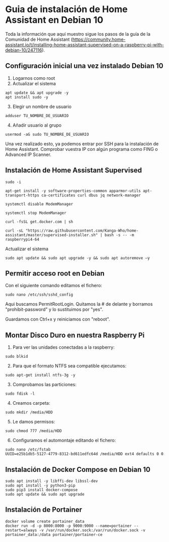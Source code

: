 # Guia de instalación de Home Assistant en Debian 10

Toda la información que aquí muestro sigue los pasos de la guía de la Comunidad de Home Assistant (https://community.home-assistant.io/t/installing-home-assistant-supervised-on-a-raspberry-pi-with-debian-10/247116).

## Configuración inicial una vez instalado Debian 10

1. Logarnos como root
2. Actualizar el sistema
```
apt update && apt upgrade -y
apt install sudo -y
```
3. Elegir un nombre de usuario
```
adduser TU_NOMBRE_DE_USUARIO
```
4. Añadir usuario al grupo
```
usermod -aG sudo TU_NOMBRE_DE_USUARIO
```

Una vez realizado esto, ya podemos entrar por SSH para la instalación de Home Assistant. Comprobar vuestra IP con algún programa como FING o Advanced IP Scanner.

## Instalación de Home Assistant Supervised
```
sudo -i

apt-get install -y software-properties-common apparmor-utils apt-transport-https ca-certificates curl dbus jq network-manager

systemctl disable ModemManager

systemctl stop ModemManager

curl -fsSL get.docker.com | sh

curl -sL "https://raw.githubusercontent.com/Kanga-Who/home-assistant/master/supervised-installer.sh" | bash -s -- -m raspberrypi4-64
```

Actualizar el sistema
```
sudo apt update && sudo apt upgrade -y && sudo apt autoremove –y
```

## Permitir acceso root en Debian
Con el siguiente comando editamos el fichero:
```
sudo nano /etc/ssh/sshd_config
```
Aqui buscamos PermitRootLogin. Quitamos la # de delante y borramos "prohibit-password" y lo sustituimos por "yes".

Guardamos con Ctrl+x y reiniciamos con "reboot".

## Montar Disco Duro en nuestra Raspberry Pi
1. Para ver las unidades conectadas a la raspberry:
```
sudo blkid
```
2. Para que el formato NTFS sea compatible ejecutamos:
```
sudo apt-get install ntfs-3g -y
```
3. Comprobamos las particiones:
```
sudo fdisk -l
```
4. Creamos carpeta:
```
sudo mkdir /media/HDD
```
5. Le damos permisos:
 ```
sudo chmod 777 /media/HDD
```
6. Configuramos el automontaje editando el fichero:
```
sudo nano /etc/fstab	
UUID=e25b1db5-5127-4779-8312-bd611edfc64d /media/HDD ext4 defaults 0 0
```

## Instalación de Docker Compose en Debian 10
```
sudo apt install -y libffi-dev libssl-dev
sudo apt install -y python3-pip
sudo pip3 install docker-compose
sudo apt update && sudo apt upgrade
```

## Instalación de Portainer
```
docker volume create portainer_data
docker run -d -p 8000:8000 -p 9000:9000 --name=portainer --restart=always -v /var/run/docker.sock:/var/run/docker.sock -v portainer_data:/data portainer/portainer-ce
```
